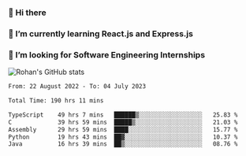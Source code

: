 ### 👋 Hi there 

<!--
**rohznmdev/rohznmdev** is a ✨ _special_ ✨ repository because its `README.md` (this file) appears on your GitHub profile.

Here are some ideas to get you started:

- 🔭 I’m currently working on ...
- 🌱 I’m currently learning Ruby and Ruby on Rails
- 👯 I’m looking to collaborate on ...
- 🤔 I’m looking for help with ...
- 💬 Ask me about ...
- 📫 How to reach me: ...
- 😄 Pronouns: ...
- ⚡ Fun fact: ...
-->
### 🌱 I’m currently learning React.js and Express.js
### 🤔 I’m looking for Software Engineering Internships
![Rohan's GitHub stats](https://github-readme-stats.vercel.app/api?username=rohznmdev&theme=dark&show_icons=true)

<!--START_SECTION:waka-->

```txt
From: 22 August 2022 - To: 04 July 2023

Total Time: 190 hrs 11 mins

TypeScript    49 hrs 7 mins   ██████▒░░░░░░░░░░░░░░░░░░   25.83 %
C             39 hrs 59 mins  █████▒░░░░░░░░░░░░░░░░░░░   21.03 %
Assembly      29 hrs 59 mins  ████░░░░░░░░░░░░░░░░░░░░░   15.77 %
Python        19 hrs 43 mins  ██▓░░░░░░░░░░░░░░░░░░░░░░   10.37 %
Java          16 hrs 39 mins  ██▒░░░░░░░░░░░░░░░░░░░░░░   08.76 %
```

<!--END_SECTION:waka-->
